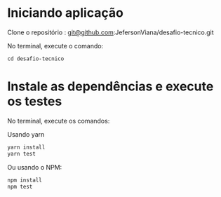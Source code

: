 # Iniciando aplicação

Clone o repositório : git@github.com:JefersonViana/desafio-tecnico.git

No terminal, execute o comando:
```
cd desafio-tecnico
```
# Instale as dependências e execute os testes
No terminal, execute os comandos:

Usando yarn

```bash
yarn install
yarn test
```

Ou usando o NPM:

```bash
npm install
npm test
```